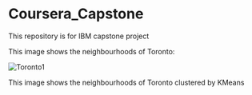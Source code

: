 # Coursera_Capstone
This repository is for IBM capstone project

This image shows the neighbourhoods of Toronto:

![Toronto1](https://user-images.githubusercontent.com/65531765/89123988-d2ea9b80-d4d3-11ea-8d07-16c7ed67267e.png)

This image shows the neighbourhoods of Toronto clustered by KMeans



